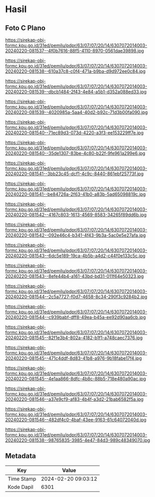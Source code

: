 # Hasil

## Foto C Plano

https://sirekap-obj-formc.kpu.go.id/31ed/pemilu/pdpr/63/07/07/20/14/6307072014003-20240220-081537--4f0b7616-88f5-4110-8970-0561dae39898.jpg

https://sirekap-obj-formc.kpu.go.id/31ed/pemilu/pdpr/63/07/07/20/14/6307072014003-20240220-081538--610a37c8-c0f4-471a-b9ba-d9d972ee0c84.jpg

https://sirekap-obj-formc.kpu.go.id/31ed/pemilu/pdpr/63/07/07/20/14/6307072014003-20240220-081539--dbcb1484-2f43-4e84-a5b1-d352a088ed33.jpg

https://sirekap-obj-formc.kpu.go.id/31ed/pemilu/pdpr/63/07/07/20/14/6307072014003-20240220-081539--4020985a-5aa4-40d2-b92c-71d3b00fa090.jpg

https://sirekap-obj-formc.kpu.go.id/31ed/pemilu/pdpr/63/07/07/20/14/6307072014003-20240220-081540--71ec89d3-073d-4220-a3f3-ee153229ff7e.jpg

https://sirekap-obj-formc.kpu.go.id/31ed/pemilu/pdpr/63/07/07/20/14/6307072014003-20240220-081540--35de1307-83be-4c80-b22f-9fe961a299e6.jpg

https://sirekap-obj-formc.kpu.go.id/31ed/pemilu/pdpr/63/07/07/20/14/6307072014003-20240220-081541--3bb23c45-dcf1-4c9c-8440-861ebf25773f.jpg

https://sirekap-obj-formc.kpu.go.id/31ed/pemilu/pdpr/63/07/07/20/14/6307072014003-20240220-081541--be84726a-2f63-41b0-a83b-5ad65098819c.jpg

https://sirekap-obj-formc.kpu.go.id/31ed/pemilu/pdpr/63/07/07/20/14/6307072014003-20240220-081542--4167c803-1613-4569-8583-34265f89dd6b.jpg

https://sirekap-obj-formc.kpu.go.id/31ed/pemilu/pdpr/63/07/07/20/14/6307072014003-20240220-081542--092e46c4-b341-4f43-9b3a-5ac0e5e27afa.jpg

https://sirekap-obj-formc.kpu.go.id/31ed/pemilu/pdpr/63/07/07/20/14/6307072014003-20240220-081543--6dc5e189-19ca-4b5b-a4d2-c44f0e133c5c.jpg

https://sirekap-obj-formc.kpu.go.id/31ed/pemilu/pdpr/63/07/07/20/14/6307072014003-20240220-081543--8efe44b4-a161-43bd-bd31-011f64e50323.jpg

https://sirekap-obj-formc.kpu.go.id/31ed/pemilu/pdpr/63/07/07/20/14/6307072014003-20240220-081544--2c5a7727-f0d7-4658-8c34-290f3c9284b2.jpg

https://sirekap-obj-formc.kpu.go.id/31ed/pemilu/pdpr/63/07/07/20/14/6307072014003-20240220-081544--c939babf-dff8-49ea-b45a-ee92d90aa6cb.jpg

https://sirekap-obj-formc.kpu.go.id/31ed/pemilu/pdpr/63/07/07/20/14/6307072014003-20240220-081545--82f1e3b4-802a-4182-b1f1-a748caec7376.jpg

https://sirekap-obj-formc.kpu.go.id/31ed/pemilu/pdpr/63/07/07/20/14/6307072014003-20240220-081545--471c4ddf-8d83-41b8-a976-9b18fabe17f4.jpg

https://sirekap-obj-formc.kpu.go.id/31ed/pemilu/pdpr/63/07/07/20/14/6307072014003-20240220-081545--4e1aa866-8dfc-4b8c-88b5-718e480a90ac.jpg

https://sirekap-obj-formc.kpu.go.id/31ed/pemilu/pdpr/63/07/07/20/14/6307072014003-20240220-081546--a37e9cf9-af83-4b4f-a3d2-21bab6582f5a.jpg

https://sirekap-obj-formc.kpu.go.id/31ed/pemilu/pdpr/63/07/07/20/14/6307072014003-20240220-081546--482df4c0-4baf-43ee-9163-61c64072040d.jpg

https://sirekap-obj-formc.kpu.go.id/31ed/pemilu/pdpr/63/07/07/20/14/6307072014003-20240220-081538--98765835-3985-4e47-84d3-989c48349070.jpg


## Metadata

| Key        | Value               |
| ---------- | ------------------- |
| Time Stamp | 2024-02-20 09:03:12 |
| Kode Dapil | 6301                |



